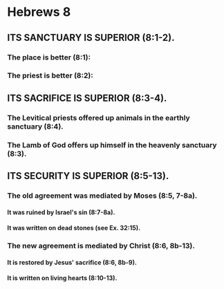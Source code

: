 ---
---
# Hebrews 8
## ITS SANCTUARY IS SUPERIOR (8:1-2). 
###  The place is better (8:1): 
###  The priest is better (8:2): 
## ITS SACRIFICE IS SUPERIOR (8:3-4). 
###  The Levitical priests offered up animals in the earthly sanctuary (8:4). 
###  The Lamb of God offers up himself in the heavenly sanctuary (8:3). 
## ITS SECURITY IS SUPERIOR (8:5-13). 
###  The old agreement was mediated by Moses (8:5, 7-8a). 
####  It was ruined by Israel\'s sin (8:7-8a). 
####  It was written on dead stones (see Ex. 32:15). 
###  The new agreement is mediated by Christ (8:6, 8b-13). 
####  It is restored by Jesus\' sacrifice (8:6, 8b-9). 
####  It is written on living hearts (8:10-13). 
